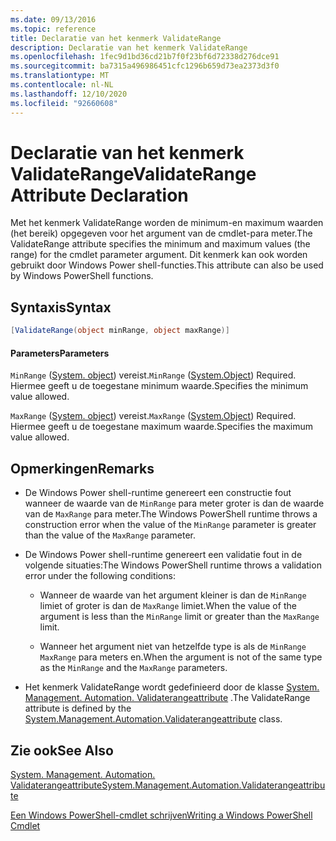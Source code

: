 ```yaml
---
ms.date: 09/13/2016
ms.topic: reference
title: Declaratie van het kenmerk ValidateRange
description: Declaratie van het kenmerk ValidateRange
ms.openlocfilehash: 1fec9d1bd36cd21b7f0f23bf6d72338d276dce91
ms.sourcegitcommit: ba7315a496986451cfc1296b659d73ea2373d3f0
ms.translationtype: MT
ms.contentlocale: nl-NL
ms.lasthandoff: 12/10/2020
ms.locfileid: "92660608"
---
```

# <a name="validaterange-attribute-declaration"></a><span data-ttu-id="a0a0d-103">Declaratie van het kenmerk ValidateRange</span><span class="sxs-lookup"><span data-stu-id="a0a0d-103">ValidateRange Attribute Declaration</span></span>

<span data-ttu-id="a0a0d-104">Met het kenmerk ValidateRange worden de minimum-en maximum waarden (het bereik) opgegeven voor het argument van de cmdlet-para meter.</span><span class="sxs-lookup"><span data-stu-id="a0a0d-104">The ValidateRange attribute specifies the minimum and maximum values (the range) for the cmdlet parameter argument.</span></span> <span data-ttu-id="a0a0d-105">Dit kenmerk kan ook worden gebruikt door Windows Power shell-functies.</span><span class="sxs-lookup"><span data-stu-id="a0a0d-105">This attribute can also be used by Windows PowerShell functions.</span></span>

## <a name="syntax"></a><span data-ttu-id="a0a0d-106">Syntaxis</span><span class="sxs-lookup"><span data-stu-id="a0a0d-106">Syntax</span></span>

```csharp
[ValidateRange(object minRange, object maxRange)]
```

#### <a name="parameters"></a><span data-ttu-id="a0a0d-107">Parameters</span><span class="sxs-lookup"><span data-stu-id="a0a0d-107">Parameters</span></span>

<span data-ttu-id="a0a0d-108">`MinRange` ([System. object](/dotnet/api/system.object)) vereist.</span><span class="sxs-lookup"><span data-stu-id="a0a0d-108">`MinRange` ([System.Object](/dotnet/api/system.object)) Required.</span></span> <span data-ttu-id="a0a0d-109">Hiermee geeft u de toegestane minimum waarde.</span><span class="sxs-lookup"><span data-stu-id="a0a0d-109">Specifies the minimum value allowed.</span></span>

<span data-ttu-id="a0a0d-110">`MaxRange` ([System. object](/dotnet/api/system.object)) vereist.</span><span class="sxs-lookup"><span data-stu-id="a0a0d-110">`MaxRange` ([System.Object](/dotnet/api/system.object)) Required.</span></span> <span data-ttu-id="a0a0d-111">Hiermee geeft u de toegestane maximum waarde.</span><span class="sxs-lookup"><span data-stu-id="a0a0d-111">Specifies the maximum value allowed.</span></span>

## <a name="remarks"></a><span data-ttu-id="a0a0d-112">Opmerkingen</span><span class="sxs-lookup"><span data-stu-id="a0a0d-112">Remarks</span></span>

- <span data-ttu-id="a0a0d-113">De Windows Power shell-runtime genereert een constructie fout wanneer de waarde van de `MinRange` para meter groter is dan de waarde van de `MaxRange` para meter.</span><span class="sxs-lookup"><span data-stu-id="a0a0d-113">The Windows PowerShell runtime throws a construction error when the value of the `MinRange` parameter is greater than the value of the `MaxRange` parameter.</span></span>

- <span data-ttu-id="a0a0d-114">De Windows Power shell-runtime genereert een validatie fout in de volgende situaties:</span><span class="sxs-lookup"><span data-stu-id="a0a0d-114">The Windows PowerShell runtime throws a validation error under the following conditions:</span></span>

  - <span data-ttu-id="a0a0d-115">Wanneer de waarde van het argument kleiner is dan de `MinRange` limiet of groter is dan de `MaxRange` limiet.</span><span class="sxs-lookup"><span data-stu-id="a0a0d-115">When the value of the argument is less than the `MinRange` limit or greater than the `MaxRange` limit.</span></span>

  - <span data-ttu-id="a0a0d-116">Wanneer het argument niet van hetzelfde type is als de `MinRange` `MaxRange` para meters en.</span><span class="sxs-lookup"><span data-stu-id="a0a0d-116">When the argument is not of the same type as the `MinRange` and the `MaxRange` parameters.</span></span>

- <span data-ttu-id="a0a0d-117">Het kenmerk ValidateRange wordt gedefinieerd door de klasse [System. Management. Automation. Validaterangeattribute](/dotnet/api/System.Management.Automation.ValidateRangeAttribute) .</span><span class="sxs-lookup"><span data-stu-id="a0a0d-117">The ValidateRange attribute is defined by the [System.Management.Automation.Validaterangeattribute](/dotnet/api/System.Management.Automation.ValidateRangeAttribute) class.</span></span>

## <a name="see-also"></a><span data-ttu-id="a0a0d-118">Zie ook</span><span class="sxs-lookup"><span data-stu-id="a0a0d-118">See Also</span></span>

[<span data-ttu-id="a0a0d-119">System. Management. Automation. Validaterangeattribute</span><span class="sxs-lookup"><span data-stu-id="a0a0d-119">System.Management.Automation.Validaterangeattribute</span></span>](/dotnet/api/System.Management.Automation.ValidateRangeAttribute)

[<span data-ttu-id="a0a0d-120">Een Windows PowerShell-cmdlet schrijven</span><span class="sxs-lookup"><span data-stu-id="a0a0d-120">Writing a Windows PowerShell Cmdlet</span></span>](./writing-a-windows-powershell-cmdlet.md)
